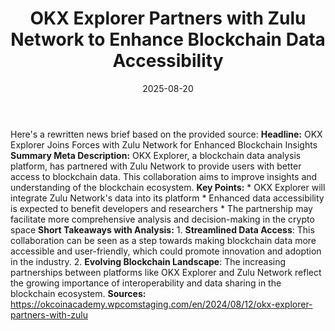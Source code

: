 ﻿---
title: OKX Explorer Partners with Zulu Network to Enhance Blockchain Data Accessibility
date: '2025-08-20'
category: Markets
summary: ''
slug: okx explorer partners with zulu network to enhance blockchai
source_urls:
- https://okcoinacademy.wpcomstaging.com/en/2024/08/12/okx-explorer-partners-with-zulu
seo:
  title: OKX Explorer Partners with Zulu Network to Enhance Blockchain Data Accessibility
    | Hash n Hedge
  description: ''
  keywords:
  - news
  - markets
  - brief
---

Here's a rewritten news brief based on the provided source:  **Headline:** OKX Explorer Joins Forces with Zulu Network for Enhanced Blockchain Insights  **Summary Meta Description:** OKX Explorer, a blockchain data analysis platform, has partnered with Zulu Network to provide users with better access to blockchain data. This collaboration aims to improve insights and understanding of the blockchain ecosystem.  **Key Points:**  * OKX Explorer will integrate Zulu Network's data into its platform * Enhanced data accessibility is expected to benefit developers and researchers * The partnership may facilitate more comprehensive analysis and decision-making in the crypto space  **Short Takeaways with Analysis:**  1. **Streamlined Data Access**: This collaboration can be seen as a step towards making blockchain data more accessible and user-friendly, which could promote innovation and adoption in the industry. 2. **Evolving Blockchain Landscape**: The increasing partnerships between platforms like OKX Explorer and Zulu Network reflect the growing importance of interoperability and data sharing in the blockchain ecosystem.  **Sources:** https://okcoinacademy.wpcomstaging.com/en/2024/08/12/okx-explorer-partners-with-zulu 
